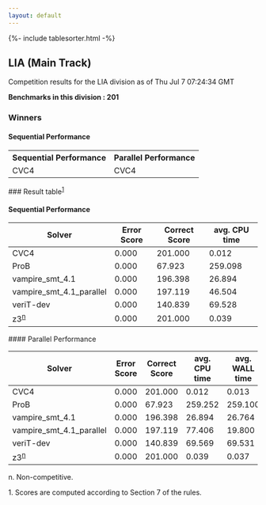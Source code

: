```yaml
---
layout: default
---
```

{%- include tablesorter.html -%}

##  LIA (Main Track)

Competition results for the LIA division as of Thu Jul 7 07:24:34 GMT

**Benchmarks in this division : 201** 

### Winners
#### Sequential Performance
<table>
<tr>
<th class="center">Sequential Performance</th>
<th class="center">Parallel Performance</th>
</tr>
<tr class="center">
<td>CVC4</td>
<td>CVC4</td>
</tr>
</table>
### Result table<sup><a href="#fn1">1</a></sup>
 




#### Sequential Performance
<table id="sequential" class="result sorted">
<thead>
<tr>
<th class="center">Solver</th>
<th class="center">Error Score</th>
<th class="center">Correct Score</th>
<th class="center">avg. CPU time </th>
</tr>
</thead>
<tr>
<td>CVC4</td>
<td class="right">0.000</td>
<td class="right">201.000</td>
<td class="right">0.012</td>
</tr>
<tr>
<td>ProB</td>
<td class="right">0.000</td>
<td class="right">67.923</td>
<td class="right">259.098</td>
</tr>
<tr>
<td>vampire_smt_4.1</td>
<td class="right">0.000</td>
<td class="right">196.398</td>
<td class="right">26.894</td>
</tr>
<tr>
<td>vampire_smt_4.1_parallel</td>
<td class="right">0.000</td>
<td class="right">197.119</td>
<td class="right">46.504</td>
</tr>
<tr>
<td>veriT-dev</td>
<td class="right">0.000</td>
<td class="right">140.839</td>
<td class="right">69.528</td>
</tr>
<tr>
<td>z3<SUP><a href="#fn">n</a></SUP>
</td>
<td class="right">0.000</td>
<td class="right">201.000</td>
<td class="right">0.039</td>
</tr>

</table>
#### Parallel Performance
<table id="parallel" class="result sorted">
<thead>
<tr>
<th class="center">Solver</th><th class="center">Error Score</th>
<th class="center">Correct Score</th>
<th class="center">avg. CPU time </th>
<th class="center">avg. WALL time </th>

<th class="center">Unsolved</th>
</tr>
</thead>
<tr>
<td>CVC4</td>
<td class="right">0.000</td>
<td class="right">201.000</td>
<td class="right">0.012</td>
<td class="right">0.013</td>
<td class="right">0</td>
</tr>
<tr>
<td>ProB</td>
<td class="right">0.000</td>
<td class="right">67.923</td>
<td class="right">259.252</td>
<td class="right">259.100</td>
<td class="right">166</td>
</tr>
<tr>
<td>vampire_smt_4.1</td>
<td class="right">0.000</td>
<td class="right">196.398</td>
<td class="right">26.894</td>
<td class="right">26.764</td>
<td class="right">3</td>
</tr>
<tr>
<td>vampire_smt_4.1_parallel</td>
<td class="right">0.000</td>
<td class="right">197.119</td>
<td class="right">77.406</td>
<td class="right">19.800</td>
<td class="right">2</td>
</tr>
<tr>
<td>veriT-dev</td>
<td class="right">0.000</td>
<td class="right">140.839</td>
<td class="right">69.569</td>
<td class="right">69.531</td>
<td class="right">31</td>
</tr>
<tr>
<td>z3<SUP><a href="#fn">n</a></SUP>
</td>
<td class="right">0.000</td>
<td class="right">201.000</td>
<td class="right">0.039</td>
<td class="right">0.037</td>
<td class="right">0</td>
</tr>
</table>
<span id="fn"> n. Non-competitive.</span>

<span id="fn1"> 1. Scores are computed according to Section 7 of the rules.</span>


